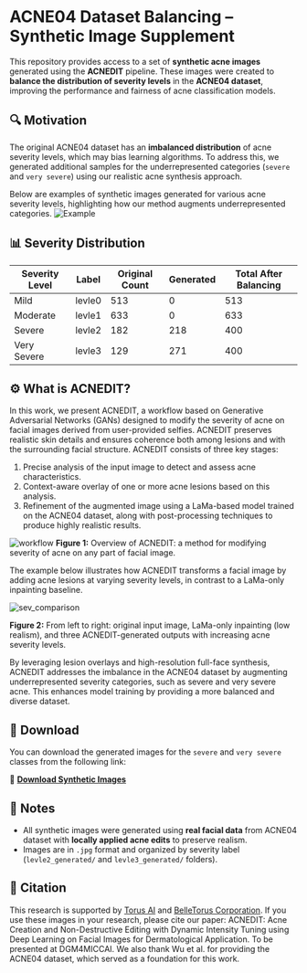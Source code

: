 # ACNE04 Dataset Balancing – Synthetic Image Supplement

This repository provides access to a set of **synthetic acne images** generated using the **ACNEDIT** pipeline. These images were created to **balance the distribution of severity levels** in the **ACNE04 dataset**, improving the performance and fairness of acne classification models.

## 🔍 Motivation

The original ACNE04 dataset has an **imbalanced distribution** of acne severity levels, which may bias learning algorithms. To address this, we generated additional samples for the underrepresented categories (`severe` and `very severe`) using our realistic acne synthesis approach.

Below are examples of synthetic images generated for various acne severity levels, highlighting how our method augments underrepresented categories.
![Example](https://github.com/user-attachments/assets/9c7df5cc-d5c0-4a54-b5f0-e1ced61af096)

## 📊 Severity Distribution

| Severity Level | Label  | Original Count | Generated | Total After Balancing |
|----------------|--------|----------------|-----------|------------------------|
| Mild           | levle0 | 513            | 0         | 513                    |
| Moderate       | levle1 | 633            | 0         | 633                    |
| Severe         | levle2 | 182            | 218       | 400                    |
| Very Severe    | levle3 | 129            | 271       | 400                    |

## ⚙️ What is ACNEDIT?

In this work, we present ACNEDIT, a workflow based on Generative Adversarial Networks (GANs) designed to modify the severity of acne on facial images derived from user-provided selfies. ACNEDIT preserves realistic skin details and ensures coherence both among lesions and with the surrounding facial structure. ACNEDIT consists of three key stages:
1.  Precise analysis of the input image to detect and assess acne characteristics.
2.  Context-aware overlay of one or more acne lesions based on this analysis.
3.  Refinement of the augmented image using a LaMa-based model trained on the ACNE04 dataset, along with post-processing techniques to produce highly realistic results.

![workflow](https://github.com/user-attachments/assets/b28cee69-f017-4b69-b85f-29eb7cc43a4c)
**Figure 1:** Overview of ACNEDIT: a method for modifying severity of acne on any part of facial image.

The example below illustrates how ACNEDIT transforms a facial image by adding acne lesions at varying severity levels, in contrast to a LaMa-only inpainting baseline.

![sev_comparison](https://github.com/user-attachments/assets/937d6c68-4898-4fcd-80e3-f700bc6fc873)

**Figure 2:** From left to right: original input image, LaMa-only inpainting (low realism), and three ACNEDIT-generated outputs with increasing acne severity levels.

By leveraging lesion overlays and high-resolution full-face synthesis, ACNEDIT addresses the imbalance in the ACNE04 dataset by augmenting underrepresented severity categories, such as severe and very severe acne. This enhances model training by providing a more balanced and diverse dataset.

## 📁 Download

You can download the generated images for the `severe` and `very severe` classes from the following link:

🔗 **[Download Synthetic Images](https://drive.google.com/drive/folders/1A4bCGSCOWIjHkfEGRumhQwsZWQXaM_EQ?usp=sharing)**  

## 🧪 Notes

- All synthetic images were generated using **real facial data** from ACNE04 dataset with **locally applied acne edits** to preserve realism.
- Images are in `.jpg` format and organized by severity label (`levle2_generated/` and `levle3_generated/` folders).

## 📄 Citation
This research is supported by [Torus AI](https://torus.ai) and [BelleTorus Corporation](https://belle.ai).
If you use these images in your research, please cite our paper: ACNEDIT: Acne Creation and Non-Destructive Editing with Dynamic Intensity Tuning using Deep Learning on Facial Images for Dermatological Application. To be presented at DGM4MICCAI.
We also thank Wu et al. for providing the ACNE04 dataset, which served as a foundation for this work. 

